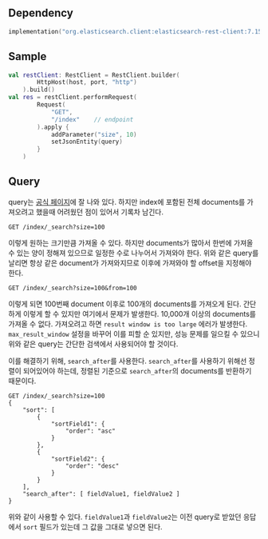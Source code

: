 ## Dependency

```kotlin
implementation("org.elasticsearch.client:elasticsearch-rest-client:7.15.2")
```

## Sample

```kotlin
val restClient: RestClient = RestClient.builder(
		HttpHost(host, port, "http")
    ).build()
val res = restClient.performRequest(
		Request(
        	"GET",
            "/index"	// endpoint
        ).apply {
        	addParameter("size", 10)
            setJsonEntity(query)
        }
    )
```

## Query

query는 [공식 페이지](https://www.elastic.co/guide/en/elasticsearch/reference/current/rest-apis.html)에 잘 나와 있다. 하지만 index에 포함된 전체 documents를 가져오려고 했을때 어려웠던 점이 있어서 기록차 남긴다.  
```
GET /index/_search?size=100
```
이렇게 원하는 크기만큼 가져올 수 있다. 하지만 documents가 많아서 한번에 가져올 수 있는 양이 정해져 있으므로 일정한 수로 나누어서 가져와야 한다. 위와 같은 query를 날리면 항상 같은 document가 가져와지므로 이후에 가져와야 할 offset을 지정해야 한다.  
```
GET /index/_search?size=100&from=100
```
이렇게 되면 100번째 document 이후로 100개의 documents를 가져오게 된다. 간단하게 이렇게 할 수 있지만 여기에서 문제가 발생한다. 10,000개 이상의 documents를 가져올 수 없다. 가져오려고 하면 `result window is too large` 에러가 발생한다. `max_result_window` 설정을 바꾸어 이를 피할 순 있지만, 성능 문제를 일으킬 수 있으니 위와 같은 query는 간단한 검색에서 사용되어야 할 것이다.  

이를 해결하기 위해, `search_after`를 사용한다. `search_after`를 사용하기 위해선 정렬이 되어있어야 하는데, 정렬된 기준으로 `search_after`의 documents를 반환하기 때문이다.  
```
GET /index/_search?size=100
{
	"sort": [
    	{
        	"sortField1": {
            	"order": "asc"
           	}
      	},
        {
        	"sortField2": {
            	"order": "desc"
           	}
      	}
 	],
    "search_after": [ fieldValue1, fieldValue2 ]
}
```
위와 같이 사용할 수 있다. `fieldValue1`과 `fieldValue2`는 이전 query로 받았던 응답에서 `sort` 필드가 있는데 그 값을 그대로 넣으면 된다.  
